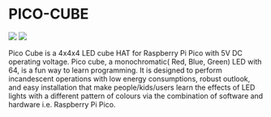 # PICO-CUBE

<img src= "https://github.com/sbcshop/PICO-CUBE/blob/main/images/img1.png" />
<img src= "https://github.com/sbcshop/PICO-CUBE/blob/main/images/img2.jpg" />

Pico Cube is a 4x4x4 LED cube HAT for Raspberry Pi Pico with 5V DC operating voltage. Pico cube, a monochromatic( Red, Blue, Green) LED with 64, is a fun way to learn programming. It is designed to perform incandescent operations with low energy consumptions, robust outlook, and easy installation that make people/kids/users learn the effects of LED lights with a different pattern of colours via the combination of software and hardware i.e. Raspberry Pi Pico.

